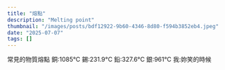```yaml
---
title: "熔點"
description: "Melting point"
thumbnail: "/images/posts/bdf12922-9b60-4346-8d80-f594b3852eb4.jpeg"
date: "2025-07-07"
tags: []
---
```


常見的物質熔點
銅:1085°C
錫:231.9°C
鉛:327.6°C
銀:961°C
我:妳笑的時候

